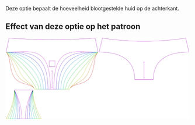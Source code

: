 Deze optie bepaalt de hoeveelheid blootgestelde huid op de achterkant.



## Effect van deze optie op het patroon
![Deze afbeelding toont het effect van deze optie door meerdere varianten die een andere waarde hebben voor deze optie te vervangen](ursula_backexposure_sample.svg "Effect van deze optie op het patroon")